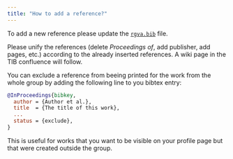 ```yaml
---
title: "How to add a reference?"
---
```


To add a new reference please update the [`rgva.bib`](https://git.tib.eu/varg-tools/rgva-references/-/blob/main/_bibliography/rgva.bib) file.

Please unify the references (delete _Proceedings of_, add publisher, add pages, etc.) according to the already inserted references. A wiki page in the TIB confluence will follow.

You can exclude a reference from beeing printed for the work from the whole group by adding the following line to you bibtex entry:

```bibtex
@InProceedings{bibkey,
  author = {Author et al.},
  title  = {The title of this work},
  ...
  status = {exclude},
}
```

This is useful for works that you want to be visible on your profile page but that were created outside the group.
